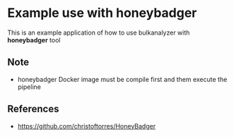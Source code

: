 # Example use with honeybadger
This is an example application of how to use bulkanalyzer with **honeybadger** tool

## Note
* honeybadger Docker image must be compile first and them execute the pipeline

## References
* https://github.com/christoftorres/HoneyBadger